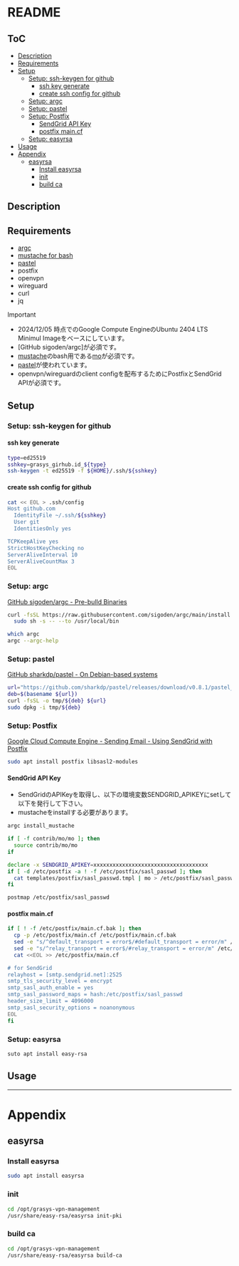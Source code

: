 # README

## ToC

<!-- mtoc-start -->

- [Description](#description)
- [Requirements](#requirements)
- [Setup](#setup)
  - [Setup: ssh-keygen for github](#setup-ssh-keygen-for-github)
    - [ssh key generate](#ssh-key-generate)
    - [create ssh config for github](#create-ssh-config-for-github)
  - [Setup: argc](#setup-argc)
  - [Setup: pastel](#setup-pastel)
  - [Setup: Postfix](#setup-postfix)
    - [SendGrid API Key](#sendgrid-api-key)
    - [postfix main.cf](#postfix-maincf)
  - [Setup: easyrsa](#setup-easyrsa)
- [Usage](#usage)
- [Appendix](#appendix)
  - [easyrsa](#easyrsa)
    - [Install easyrsa](#install-easyrsa)
    - [init](#init)
    - [build ca](#build-ca)

<!-- mtoc-end -->

## Description

## Requirements

- [argc](https://github.com/sigoden/argc)
- [mustache for bash](https://github.com/tests-always-included/mo)
- [pastel](https://github.com/sharkdp/pastel)
- postfix
- openvpn
- wireguard
- curl
- jq

> [!IMPORTANT]
>
> - 2024/12/05 時点でのGoogle Compute EngineのUbuntu 2404 LTS Minimul Imageをベースにしています。
> - [GitHub sigoden/argc]が必須です。
> - [mustache](https://mustache.github.io/)のbash用である[mo](https://github.com/tests-always-included/mo)が必須です。
> - [pastel](https://github.com/sharkdp/pastel)が使われています。
> - openvpn/wireguardのclient configを配布するためにPostfixとSendGrid APIが必須です。

## Setup

### Setup: ssh-keygen for github

#### ssh key generate

```bash
type=ed25519
sshkey=grasys_girhub.id_${type}
ssh-keygen -t ed25519 -f ${HOME}/.ssh/${sshkey}
```

#### create ssh config for github

```bash
cat << EOL > .ssh/config
Host github.com
  IdentityFile ~/.ssh/${sshkey}
  User git
  IdentitiesOnly yes

TCPKeepAlive yes
StrictHostKeyChecking no
ServerAliveInterval 10
ServerAliveCountMax 3
EOL
```

### Setup: argc

[GitHub sigoden/argc - Pre-bulld Binaries](https://github.com/sigoden/argc?tab=readme-ov-file#pre-built-binaries)

```bash
curl -fsSL https://raw.githubusercontent.com/sigoden/argc/main/install.sh | \
  sudo sh -s -- --to /usr/local/bin
```

```bash
which argc
argc --argc-help
```

### Setup: pastel

[GitHub sharkdp/pastel - On Debian-based systems](https://github.com/sharkdp/pastel?tab=readme-ov-file#on-debian-based-systems)

```bash
url="https://github.com/sharkdp/pastel/releases/download/v0.8.1/pastel_0.8.1_amd64.deb"
deb=$(basename ${url})
curl -fsSL -o tmp/${deb} ${url}
sudo dpkg -i tmp/${deb}
```

### Setup: Postfix

[Google Cloud Compute Engine - Sending Email - Using SendGrid with Postfix](https://cloud.google.com/compute/docs/tutorials/sending-mail/using-sendgrid?hl=ja)

```bash
sudo apt install postfix libsasl2-modules
```

#### SendGrid API Key

- SendGridのAPIKeyを取得し、以下の環境変数SENDGRID_APIKEYにsetして以下を発行して下さい。
- mustacheをinstallする必要があります。

```bash
argc install_mustache

if [ -f contrib/mo/mo ]; then
  source contrib/mo/mo
if 

declare -x SENDGRID_APIKEY=xxxxxxxxxxxxxxxxxxxxxxxxxxxxxxxxxxxx
if [ -d /etc/postfix -a ! -f /etc/postfix/sasl_passwd ]; then
  cat templates/postfix/sasl_passwd.tmpl | mo > /etc/postfix/sasl_passwd
fi

postmap /etc/postfix/sasl_passwd
```

#### postfix main.cf

```bash
if [ ! -f /etc/postfix/main.cf.bak ]; then
  cp -p /etc/postfix/main.cf /etc/postfix/main.cf.bak
  sed -e "s/^default_transport = error$/#default_transport = error/m" /etc/postfix/main.cf
  sed -e "s/^relay_transport = error$/#relay_transport = error/m" /etc/postfix/main.cf
  cat <<EOL >> /etc/postfix/main.cf

# for SendGrid
relayhost = [smtp.sendgrid.net]:2525
smtp_tls_security_level = encrypt
smtp_sasl_auth_enable = yes
smtp_sasl_password_maps = hash:/etc/postfix/sasl_passwd
header_size_limit = 4096000
smtp_sasl_security_options = noanonymous
EOL
fi
```

### Setup: easyrsa

```bash
suto apt install easy-rsa
```

## Usage

---

# Appendix

## easyrsa

### Install easyrsa

```bash
sudo apt install easyrsa
```

### init

```bash
cd /opt/grasys-vpn-management
/usr/share/easy-rsa/easyrsa init-pki
```

### build ca

```bash
cd /opt/grasys-vpn-management
/usr/share/easy-rsa/easyrsa build-ca
```
